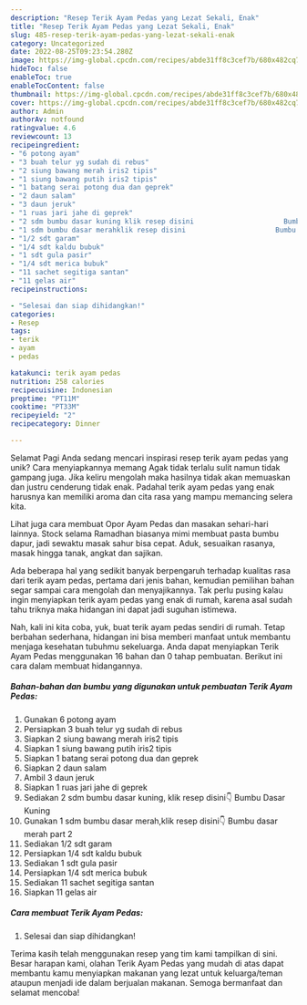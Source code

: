 ```yaml
---
description: "Resep Terik Ayam Pedas yang Lezat Sekali, Enak"
title: "Resep Terik Ayam Pedas yang Lezat Sekali, Enak"
slug: 485-resep-terik-ayam-pedas-yang-lezat-sekali-enak
category: Uncategorized
date: 2022-08-25T09:23:54.280Z
image: https://img-global.cpcdn.com/recipes/abde31ff8c3cef7b/680x482cq70/terik-ayam-pedas-foto-resep-utama.jpg
hideToc: false
enableToc: true
enableTocContent: false
thumbnail: https://img-global.cpcdn.com/recipes/abde31ff8c3cef7b/680x482cq70/terik-ayam-pedas-foto-resep-utama.jpg
cover: https://img-global.cpcdn.com/recipes/abde31ff8c3cef7b/680x482cq70/terik-ayam-pedas-foto-resep-utama.jpg
author: Admin
authorAv: notfound
ratingvalue: 4.6
reviewcount: 13
recipeingredient:
- "6 potong ayam"
- "3 buah telur yg sudah di rebus"
- "2 siung bawang merah iris2 tipis"
- "1 siung bawang putih iris2 tipis"
- "1 batang serai potong dua dan geprek"
- "2 daun salam"
- "3 daun jeruk"
- "1 ruas jari jahe di geprek"
- "2 sdm bumbu dasar kuning klik resep disini                      Bumbu Dasar Kuning"
- "1 sdm bumbu dasar merahklik resep disini                      Bumbu dasar merah part 2"
- "1/2 sdt garam"
- "1/4 sdt kaldu bubuk"
- "1 sdt gula pasir"
- "1/4 sdt merica bubuk"
- "11 sachet segitiga santan"
- "11 gelas air"
recipeinstructions:

- "Selesai dan siap dihidangkan!"
categories:
- Resep
tags:
- terik
- ayam
- pedas

katakunci: terik ayam pedas 
nutrition: 258 calories
recipecuisine: Indonesian
preptime: "PT11M"
cooktime: "PT33M"
recipeyield: "2"
recipecategory: Dinner

---
```



Selamat Pagi Anda sedang mencari inspirasi resep terik ayam pedas yang unik? Cara menyiapkannya memang Agak tidak terlalu sulit namun tidak gampang juga. Jika keliru mengolah maka hasilnya tidak akan memuaskan dan justru cenderung tidak enak. Padahal terik ayam pedas yang enak harusnya kan memiliki aroma dan cita rasa yang mampu memancing selera kita.


Lihat juga cara membuat Opor Ayam Pedas dan masakan sehari-hari lainnya. Stock selama Ramadhan biasanya mimi membuat pasta bumbu dapur, jadi sewaktu masak sahur bisa cepat. Aduk, sesuaikan rasanya, masak hingga tanak, angkat dan sajikan.

Ada beberapa hal yang sedikit banyak berpengaruh terhadap kualitas rasa dari terik ayam pedas, pertama dari jenis bahan, kemudian pemilihan bahan segar sampai cara mengolah dan menyajikannya. Tak perlu pusing kalau ingin menyiapkan terik ayam pedas yang enak di rumah, karena asal sudah tahu triknya maka hidangan ini dapat jadi suguhan istimewa.


Nah, kali ini kita coba, yuk, buat terik ayam pedas sendiri di rumah. Tetap berbahan sederhana, hidangan ini bisa memberi manfaat untuk membantu menjaga kesehatan tubuhmu sekeluarga. Anda dapat menyiapkan Terik Ayam Pedas menggunakan 16 bahan dan 0 tahap pembuatan. Berikut ini cara dalam membuat hidangannya.

<!--inarticleads1-->

##### Bahan-bahan dan bumbu yang digunakan untuk pembuatan Terik Ayam Pedas:

1. Gunakan 6 potong ayam
1. Persiapkan 3 buah telur yg sudah di rebus
1. Siapkan 2 siung bawang merah iris2 tipis
1. Siapkan 1 siung bawang putih iris2 tipis
1. Siapkan 1 batang serai potong dua dan geprek
1. Siapkan 2 daun salam
1. Ambil 3 daun jeruk
1. Siapkan 1 ruas jari jahe di geprek
1. Sediakan 2 sdm bumbu dasar kuning, klik resep disini👇                      Bumbu Dasar Kuning
1. Gunakan 1 sdm bumbu dasar merah,klik resep disini👇                      Bumbu dasar merah part 2
1. Sediakan 1/2 sdt garam
1. Persiapkan 1/4 sdt kaldu bubuk
1. Sediakan 1 sdt gula pasir
1. Persiapkan 1/4 sdt merica bubuk
1. Sediakan 11 sachet segitiga santan
1. Siapkan 11 gelas air




<!--inarticleads2-->

##### Cara membuat Terik Ayam Pedas:


1. Selesai dan siap dihidangkan!



Terima kasih telah menggunakan resep yang tim kami tampilkan di sini. Besar harapan kami, olahan Terik Ayam Pedas yang mudah di atas dapat membantu kamu menyiapkan makanan yang lezat untuk keluarga/teman ataupun menjadi ide dalam berjualan makanan. Semoga bermanfaat dan selamat mencoba!
